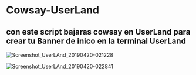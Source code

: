 # Cowsay-UserLand
## con este script bajaras cowsay en UserLand para crear tu Banner de inico en la terminal UserLand

![Screenshot_UserLAnd_20190420-021228](https://user-images.githubusercontent.com/45963119/56454810-eba16300-631b-11e9-9ec2-ff85e186221f.png)

![Screenshot_UserLAnd_20190420-022841](https://user-images.githubusercontent.com/45963119/56454818-125f9980-631c-11e9-9f1d-b1827a718cac.png)
